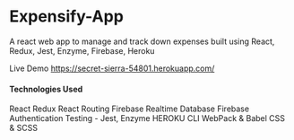 # Expensify-App
A react web app to manage and track down expenses built using React, Redux, Jest, Enzyme, Firebase, Heroku

Live Demo https://secret-sierra-54801.herokuapp.com/

#### Technologies Used
React
Redux
React Routing
Firebase Realtime Database
Firebase Authentication
Testing - Jest, Enzyme
HEROKU CLI
WebPack & Babel
CSS & SCSS
